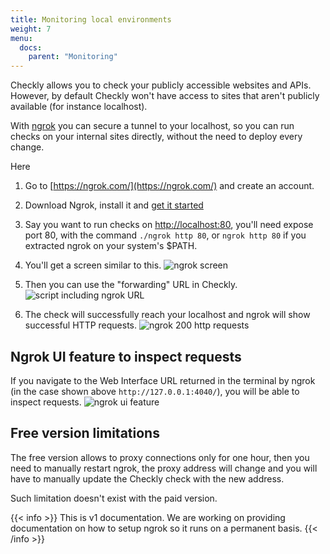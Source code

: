 ```yaml
---
title: Monitoring local environments
weight: 7
menu:
  docs:
    parent: "Monitoring"
---
```


Checkly allows you to check your publicly accessible websites and APIs. However, by default Checkly won't have access to sites that aren't publicly available (for instance localhost). 

With [ngrok](https://ngrok.com/) you can secure a tunnel to your localhost, so you can run checks on your internal sites directly, without the need to deploy every change.

Here 

1. Go to [https://ngrok.com/](https://ngrok.com/) and create an account. 
2. Download Ngrok, install it and [get it started](https://dashboard.ngrok.com/get-started/setup)
3. Say you want to run checks on [http://localhost:80](http://localhost:80), you'll need expose port 80, with the command `./ngrok http 80`, or `ngrok http 80` if you extracted ngrok on your system's $PATH.
4. You'll get a screen similar to this.
![ngrok screen](/docs/images/monitoring/ngrok.png)
5. Then you can use the "forwarding" URL in Checkly.
![script including ngrok URL](/docs/images/monitoring/script.png)

6. The check will successfully reach your localhost and ngrok will show successful HTTP requests.
![ngrok 200 http requests](/docs/images/monitoring/ngrok200.png)

## Ngrok UI feature to inspect requests

If you navigate to the Web Interface URL returned in the terminal by ngrok (in the case shown above `http://127.0.0.1:4040/`), you will be able to inspect requests.
![ngrok ui feature](/docs/images/monitoring/ui-feature.png)

## Free version limitations

The free version allows to proxy connections only for one hour, then you need to manually restart ngrok, the proxy address will change and you will have to manually update the Checkly check with the new address.

Such limitation doesn't exist with the paid version.

{{< info >}}
This is v1 documentation. We are working on providing documentation on how to setup ngrok so it runs on a permanent basis. 
{{< /info >}}